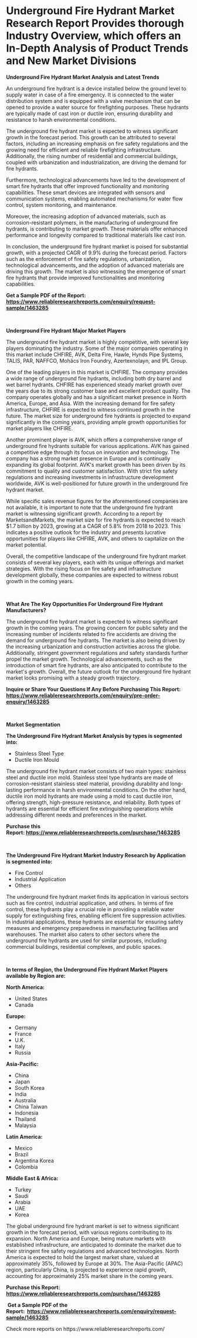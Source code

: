 <p><h1>Underground Fire Hydrant Market Research Report Provides thorough Industry Overview, which offers an In-Depth Analysis of Product Trends and New Market Divisions</h1></p><p><strong>Underground Fire Hydrant Market Analysis and Latest Trends</strong></p>
<p><p>An underground fire hydrant is a device installed below the ground level to supply water in case of a fire emergency. It is connected to the water distribution system and is equipped with a valve mechanism that can be opened to provide a water source for firefighting purposes. These hydrants are typically made of cast iron or ductile iron, ensuring durability and resistance to harsh environmental conditions.</p><p>The underground fire hydrant market is expected to witness significant growth in the forecast period. This growth can be attributed to several factors, including an increasing emphasis on fire safety regulations and the growing need for efficient and reliable firefighting infrastructure. Additionally, the rising number of residential and commercial buildings, coupled with urbanization and industrialization, are driving the demand for fire hydrants.</p><p>Furthermore, technological advancements have led to the development of smart fire hydrants that offer improved functionality and monitoring capabilities. These smart devices are integrated with sensors and communication systems, enabling automated mechanisms for water flow control, system monitoring, and maintenance.</p><p>Moreover, the increasing adoption of advanced materials, such as corrosion-resistant polymers, in the manufacturing of underground fire hydrants, is contributing to market growth. These materials offer enhanced performance and longevity compared to traditional materials like cast iron.</p><p>In conclusion, the underground fire hydrant market is poised for substantial growth, with a projected CAGR of 9.9% during the forecast period. Factors such as the enforcement of fire safety regulations, urbanization, technological advancements, and the adoption of advanced materials are driving this growth. The market is also witnessing the emergence of smart fire hydrants that provide improved functionalities and monitoring capabilities.</p></p>
<p><strong>Get a Sample PDF of the Report:&nbsp; <a href="https://www.reliableresearchreports.com/enquiry/request-sample/1463285">https://www.reliableresearchreports.com/enquiry/request-sample/1463285</a></strong></p>
<p>&nbsp;</p>
<p><strong>Underground Fire Hydrant Major Market Players</strong></p>
<p><p>The underground fire hydrant market is highly competitive, with several key players dominating the industry. Some of the major companies operating in this market include CHFIRE, AVK, Delta Fire, Hawle, Hynds Pipe Systems, TALIS, PAR, NAFFCO, Mohács Iron Foundry, Azertexnolayn, and IPL Group.</p><p>One of the leading players in this market is CHFIRE. The company provides a wide range of underground fire hydrants, including both dry barrel and wet barrel hydrants. CHFIRE has experienced steady market growth over the years due to its strong customer base and excellent product quality. The company operates globally and has a significant market presence in North America, Europe, and Asia. With the increasing demand for fire safety infrastructure, CHFIRE is expected to witness continued growth in the future. The market size for underground fire hydrants is projected to expand significantly in the coming years, providing ample growth opportunities for market players like CHFIRE.</p><p>Another prominent player is AVK, which offers a comprehensive range of underground fire hydrants suitable for various applications. AVK has gained a competitive edge through its focus on innovation and technology. The company has a strong market presence in Europe and is continually expanding its global footprint. AVK's market growth has been driven by its commitment to quality and customer satisfaction. With strict fire safety regulations and increasing investments in infrastructure development worldwide, AVK is well-positioned for future growth in the underground fire hydrant market.</p><p>While specific sales revenue figures for the aforementioned companies are not available, it is important to note that the underground fire hydrant market is witnessing significant growth. According to a report by MarketsandMarkets, the market size for fire hydrants is expected to reach $1.7 billion by 2023, growing at a CAGR of 5.8% from 2018 to 2023. This indicates a positive outlook for the industry and presents lucrative opportunities for players like CHFIRE, AVK, and others to capitalize on the market potential.</p><p>Overall, the competitive landscape of the underground fire hydrant market consists of several key players, each with its unique offerings and market strategies. With the rising focus on fire safety and infrastructure development globally, these companies are expected to witness robust growth in the coming years.</p></p>
<p>&nbsp;</p>
<p><strong>What Are The Key Opportunities For Underground Fire Hydrant Manufacturers?</strong></p>
<p><p>The underground fire hydrant market is expected to witness significant growth in the coming years. The growing concern for public safety and the increasing number of incidents related to fire accidents are driving the demand for underground fire hydrants. The market is also being driven by the increasing urbanization and construction activities across the globe. Additionally, stringent government regulations and safety standards further propel the market growth. Technological advancements, such as the introduction of smart fire hydrants, are also anticipated to contribute to the market's growth. Overall, the future outlook for the underground fire hydrant market looks promising with a steady growth trajectory.</p></p>
<p><strong>Inquire or Share Your Questions If Any Before Purchasing This Report: <a href="https://www.reliableresearchreports.com/enquiry/pre-order-enquiry/1463285">https://www.reliableresearchreports.com/enquiry/pre-order-enquiry/1463285</a></strong></p>
<p>&nbsp;</p>
<p><strong>Market Segmentation</strong></p>
<p><strong>The Underground Fire Hydrant Market Analysis by types is segmented into:</strong></p>
<p><ul><li>Stainless Steel Type</li><li>Ductile Iron Mould</li></ul></p>
<p><p>The underground fire hydrant market consists of two main types: stainless steel and ductile iron mold. Stainless steel type hydrants are made of corrosion-resistant stainless steel material, providing durability and long-lasting performance in harsh environmental conditions. On the other hand, ductile iron mold hydrants are made using a mold to cast ductile iron, offering strength, high-pressure resistance, and reliability. Both types of hydrants are essential for efficient fire extinguishing operations while addressing different needs and preferences in the market.</p></p>
<p><strong>Purchase this Report:&nbsp;<a href="https://www.reliableresearchreports.com/purchase/1463285">https://www.reliableresearchreports.com/purchase/1463285</a></strong></p>
<p>&nbsp;</p>
<p><strong>The Underground Fire Hydrant Market Industry Research by Application is segmented into:</strong></p>
<p><ul><li>Fire Control</li><li>Industrial Application</li><li>Others</li></ul></p>
<p><p>The underground fire hydrant market finds its application in various sectors such as fire control, industrial application, and others. In terms of fire control, these hydrants play a crucial role in providing a reliable water supply for extinguishing fires, enabling efficient fire suppression activities. In industrial applications, these hydrants are essential for ensuring safety measures and emergency preparedness in manufacturing facilities and warehouses. The market also caters to other sectors where the underground fire hydrants are used for similar purposes, including commercial buildings, residential complexes, and public spaces.</p></p>
<p>&nbsp;</p>
<p><strong>In terms of Region, the Underground Fire Hydrant Market Players available by Region are:</strong></p>
<p>
    <p> <strong> North America: </strong>
        <ul>
            <li>United States</li>
            <li>Canada</li>
        </ul>
        </p> 
    <p> <strong> Europe: </strong>
        <ul>
            <li>Germany</li>
            <li>France</li>
            <li>U.K.</li>
            <li>Italy</li>
            <li>Russia</li>
        </ul>
        </p> 
    <p> <strong> Asia-Pacific: </strong>
        <ul>
            <li>China</li>
            <li>Japan</li>
            <li>South Korea</li>
            <li>India</li>
            <li>Australia</li>
            <li>China Taiwan</li>
            <li>Indonesia</li>
            <li>Thailand</li>
            <li>Malaysia</li>
        </ul>
        </p> 
    <p> <strong> Latin America: </strong>
        <ul>
            <li>Mexico</li>
            <li>Brazil</li>
            <li>Argentina Korea</li>
            <li>Colombia</li>
        </ul>
        </p> 
    <p> <strong> Middle East & Africa: </strong>
        <ul>
            <li>Turkey</li>
            <li>Saudi</li>
            <li>Arabia</li>
            <li>UAE</li>
            <li>Korea</li>
        </ul>
    </p>
    </p>
<p><p>The global underground fire hydrant market is set to witness significant growth in the forecast period, with various regions contributing to its expansion. North America and Europe, being mature markets with established infrastructure, are anticipated to dominate the market due to their stringent fire safety regulations and advanced technologies. North America is expected to hold the largest market share, valued at approximately 35%, followed by Europe at 30%. The Asia-Pacific (APAC) region, particularly China, is projected to experience rapid growth, accounting for approximately 25% market share in the coming years.</p></p>
<p><strong>Purchase this Report: <a href="https://www.reliableresearchreports.com/purchase/1463285">https://www.reliableresearchreports.com/purchase/1463285</a></strong></p>
<p>&nbsp;<strong>Get a Sample PDF of the Report:&nbsp;&nbsp;<a href="https://www.reliableresearchreports.com/enquiry/request-sample/1463285">https://www.reliableresearchreports.com/enquiry/request-sample/1463285</a></strong></p>
<p><strong></strong></p>
<p>Check more reports on https://www.reliableresearchreports.com/</p>